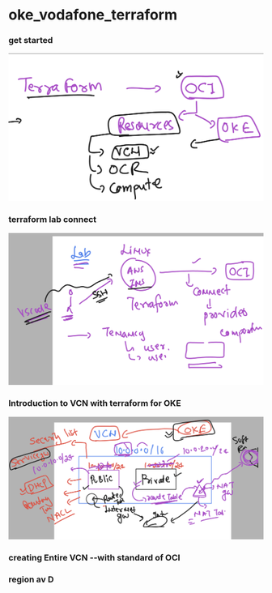 # oke_vodafone_terraform

### get started

<img src="start.png">

### terraform lab connect

<img src="lab.png">

### Introduction to VCN with terraform for OKE 

<img src="vcn.png">

### creating Entire VCN --with standard of OCI 

### region av D

